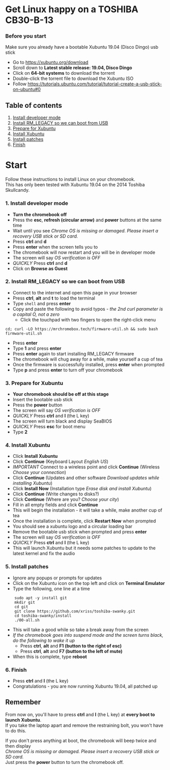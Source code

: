# Get Linux happy on a TOSHIBA CB30-B-13

### Before you start
Make sure you already have a bootable Xubuntu 19.04 (Disco Dingo) usb stick

- Go to https://xubuntu.org/download  
- Scroll down to **Latest stable release: 19.04, Disco Dingo**
- Click on **64-bit systems** to download the torrent  
- Double-click the torrent file to download the Xubuntu ISO
- Follow https://tutorials.ubuntu.com/tutorial/tutorial-create-a-usb-stick-on-ubuntu#0

## Table of contents
1. [Install developer mode](https://github.com/xriss/toshiba-swanky#1-install-developer-mode)  
2. [Install RM_LEGACY so we can boot from USB](https://github.com/xriss/toshiba-swanky#2-install-rm_legacy-so-we-can-boot-from-usb)  
3. [Prepare for Xubuntu](https://github.com/xriss/toshiba-swanky#3-prepare-for-xubuntu)  
4. [Install Xubuntu](https://github.com/xriss/toshiba-swanky#4-install-xubuntu)  
5. [Install patches](https://github.com/xriss/toshiba-swanky#5-install-patches)  
6. [Finish](https://github.com/xriss/toshiba-swanky#6-finish)  

# Start

Follow these instructions to install Linux on your chromebook.  
This has only been tested with Xubuntu 19.04 on the 2014 Toshiba Skullcandy.

### 1. Install developer mode
- **Turn the chromebook off**  
- Press the **esc**, **refresh (circular arrow)** and **power** buttons at the same time  
- Wait until you see *Chrome OS is missing or damaged. Please insert a recovery USB stick or SD card.*  
- Press **ctrl** and **d**  
- Press **enter** when the screen tells you to
- The chromebook will now restart and you will be in developer mode  
- The screen will say *OS verification is OFF*
- *QUICKLY* Press **ctrl** and **d**  
- Click on **Browse as Guest**


### 2. Install RM_LEGACY so we can boot from USB
- Connect to the internet and open this page in your browser
- Press **ctrl**, **alt** and **t** to load the terminal  
- Type ```shell``` and press **enter**
- Copy and paste the following to avoid typos - *the 2nd curl parameter is a capital O, not a zero*
    - Click the touchpad with two fingers to open the right-click menu
```
cd; curl -LO https://mrchromebox.tech/firmware-util.sh && sudo bash firmware-util.sh
```
- Press **enter**
- Type **1** and press **enter**
- Press **enter** again to start installing RM_LEGACY firmware
- The chromebook will chug away for a while, make yourself a cup of tea
- Once the firmware is successfully installed, press **enter** when prompted
- Type **p** and press **enter** to turn off your chromebook


### 3. Prepare for Xubuntu
- **Your chromebook should be off at this stage**
- Insert the bootable usb stick
- Press the **power** button
- The screen will say *OS verification is OFF*
- *QUICKLY* Press **ctrl** and **l** (the L key)
- The screen will turn black and display SeaBIOS
- *QUICKLY* Press **esc** for boot menu
- Type **2**


### 4. Install Xubuntu
- Click **Install Xubuntu**
- Click **Continue** (Keyboard Layout *English US*)
- *IMPORTANT* Connect to a wireless point and click **Continue** (Wireless *Choose your connection*)
- Click **Continue** (Updates and other software *Download updates while installing Xubuntu*)
- Click **Install Now** (Installation type *Erase disk and install Xubuntu*)
- Click **Continue** (Write changes to disks?)
- Click **Continue** (Where are you? *Choose your city*)
- Fill in all empty fields and click **Continue**
- This will begin the installation - it will take a while, make another cup of tea
- Once the installation is complete, click **Restart Now** when prompted
- You should see a xubuntu logo and a circular loading bar
- Remove the bootable usb stick when prompted and press **enter**
- The screen will say *OS verification is OFF*
- *QUICKLY* Press **ctrl** and **l** (the L key)
- This will launch Xubuntu but it needs some patches to update to the latest kernel and fix the audio


### 5. Install patches
- Ignore any popups or prompts for updates
- Click on the Xubuntu icon on the top left and click on **Terminal Emulator**
- Type the following, one line at a time
```
	sudo apt -y install git
	mkdir git
	cd git
	git clone https://github.com/xriss/toshiba-swanky.git
	cd toshiba-swanky/install
	./00-all.sh
```
- This will take a good while so take a break away from the screen
- *If the chromebook goes into suspend mode and the screen turns black, do the following to wake it up*
    - Press **ctrl**, **alt** and **F1 (button to the right of esc)**
    - Press **ctrl**, **alt** and **F7 (button to the left of mute)**
- When this is complete, type **reboot**


### 6. Finish
- Press **ctrl** and **l** (the L key)
- Congratulations - you are now running Xubuntu 19.04, all patched up


## Remember
From now on, you'll have to press **ctrl** and **l** (the L key) at **every boot to launch Xubuntu**.  
If you take the laptop apart and remove the restraining bolt, you won't have to do this.

If you don't press anything at boot, the chromebook will beep twice and then display  
*Chrome OS is missing or damaged. Please insert a recovery USB stick or SD card.*  
Just press the **power** button to turn the chromebook off.

